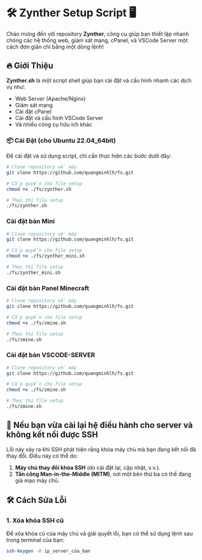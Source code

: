 # 🛠️ **Zynther Setup Script** 🖥️

Chào mừng đến với repository **Zynther**, công cụ giúp bạn thiết lập nhanh chóng các hệ thống web, giám sát mạng, cPanel, và VSCode Server một cách đơn giản chỉ bằng một dòng lệnh!

## 🔥 **Giới Thiệu**

**Zynther.sh** là một script shell giúp bạn cài đặt và cấu hình nhanh các dịch vụ như:
- Web Server (Apache/Nginx)
- Giám sát mạng
- Cài đặt cPanel
- Cài đặt và cấu hình VSCode Server
- Và nhiều công cụ hữu ích khác

### 📦 **Cài Đặt (cho Ubuntu 22.04_64bit)** 

Để cài đặt và sử dụng script, chỉ cần thực hiện các bước dưới đây:

```bash
# Clone repository về máy
git clone https://github.com/quangminhlh/fs.git

# Cấp quyền cho file setup
chmod +x ./fs/zynther.sh

# Thực thi file setup
./fs/zynther.sh
```

### **Cài đặt bản Mini**
```bash
# Clone repository về máy
git clone https://github.com/quangminhlh/fs.git

# Cấp quyền cho file setup
chmod +x ./fs/zynther_mini.sh

# Thực thi file setup
./fs/zynther_mini.sh
```

### **Cài đặt bản Panel Minecraft**
```bash
# Clone repository về máy
git clone https://github.com/quangminhlh/fs.git

# Cấp quyền cho file setup
chmod +x ./fs/zmine.sh

# Thực thi file setup
./fs/zmine.sh
```

### **Cài đặt bản VSCODE-SERVER**
```bash
# Clone repository về máy
git clone https://github.com/quangminhlh/fs.git

# Cấp quyền cho file setup
chmod +x ./fs/zmine.sh

# Thực thi file setup
./fs/zmine.sh
```

## 📌 **Nếu bạn vừa cài lại hệ điều hành cho server và không kết nối được SSH**
Lỗi này xảy ra khi SSH phát hiện rằng khóa máy chủ mà bạn đang kết nối đã thay đổi. Điều này có thể do:
1. **Máy chủ thay đổi khóa SSH** (do cài đặt lại, cập nhật, v.v.).
2. **Tấn công Man-in-the-Middle (MITM)**, nơi một bên thứ ba có thể đang giả mạo máy chủ.

## 🛠️ **Cách Sửa Lỗi**
### **1. Xóa khóa SSH cũ**
Để xóa khóa cũ của máy chủ và giải quyết lỗi, bạn có thể sử dụng lệnh sau trong terminal của bạn:

```bash
ssh-keygen -R ip_server_của_bạn
